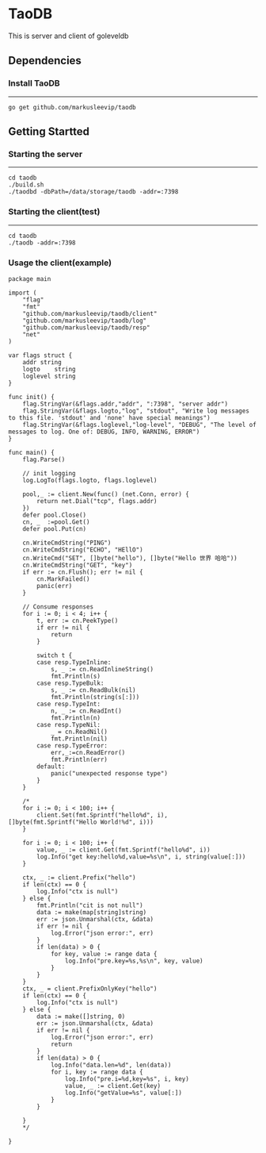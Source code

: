 # TaoDB
This is server and client of goleveldb
## Dependencies

### Install TaoDB
-----------
	go get github.com/markusleevip/taodb

## Getting Startted

### Starting the server
-----------
	cd taodb
	./build.sh
	./taodbd -dbPath=/data/storage/taodb -addr=:7398
### Starting the client(test)
-----------
	cd taodb
	./taodb -addr=:7398
### Usage the client(example)
	package main
    
    import (
    	"flag"
    	"fmt"
    	"github.com/markusleevip/taodb/client"
    	"github.com/markusleevip/taodb/log"
    	"github.com/markusleevip/taodb/resp"
    	"net"
    )
    
    var flags struct {
    	addr string
    	logto    string
    	loglevel string
    }
    
    func init() {
    	flag.StringVar(&flags.addr,"addr", ":7398", "server addr")
    	flag.StringVar(&flags.logto,"log", "stdout", "Write log messages to this file. 'stdout' and 'none' have special meanings")
    	flag.StringVar(&flags.loglevel,"log-level", "DEBUG", "The level of messages to log. One of: DEBUG, INFO, WARNING, ERROR")
    }
    
    func main() {
    	flag.Parse()
    
    	// init logging
    	log.LogTo(flags.logto, flags.loglevel)
    
    	pool,_ := client.New(func() (net.Conn, error) {
    		return net.Dial("tcp", flags.addr)
    	})
    	defer pool.Close()
    	cn, _  :=pool.Get()
    	defer pool.Put(cn)
    
    	cn.WriteCmdString("PING")
    	cn.WriteCmdString("ECHO", "HEllO")
    	cn.WriteCmd("SET", []byte("hello"), []byte("Hello 世界 哈哈"))
    	cn.WriteCmdString("GET", "key")
    	if err := cn.Flush(); err != nil {
    		cn.MarkFailed()
    		panic(err)
    	}
    
    	// Consume responses
    	for i := 0; i < 4; i++ {
    		t, err := cn.PeekType()
    		if err != nil {
    			return
    		}
    
    		switch t {
    		case resp.TypeInline:
    			s, _ := cn.ReadInlineString()
    			fmt.Println(s)
    		case resp.TypeBulk:
    			s, _ := cn.ReadBulk(nil)
    			fmt.Println(string(s[:]))
    		case resp.TypeInt:
    			n, _ := cn.ReadInt()
    			fmt.Println(n)
    		case resp.TypeNil:
    			_ = cn.ReadNil()
    			fmt.Println(nil)
    		case resp.TypeError:
    			err,_:=cn.ReadError()
    			fmt.Println(err)
    		default:
    			panic("unexpected response type")
    		}
    	}
    
    	/*
    	for i := 0; i < 100; i++ {
    		client.Set(fmt.Sprintf("hello%d", i), []byte(fmt.Sprintf("Hello World!%d", i)))
    	}
    
    	for i := 0; i < 100; i++ {
    		value, _ := client.Get(fmt.Sprintf("hello%d", i))
    		log.Info("get key:hello%d,value=%s\n", i, string(value[:]))
    	}
    
    	ctx, _ := client.Prefix("hello")
    	if len(ctx) == 0 {
    		log.Info("ctx is null")
    	} else {
    		fmt.Println("cit is not null")
    		data := make(map[string]string)
    		err := json.Unmarshal(ctx, &data)
    		if err != nil {
    			log.Error("json error:", err)
    		}
    		if len(data) > 0 {
    			for key, value := range data {
    				log.Info("pre.key=%s,%s\n", key, value)
    			}
    		}
    	}
    	ctx, _ = client.PrefixOnlyKey("hello")
    	if len(ctx) == 0 {
    		log.Info("ctx is null")
    	} else {
    		data := make([]string, 0)
    		err := json.Unmarshal(ctx, &data)
    		if err != nil {
    			log.Error("json error:", err)
    			return
    		}
    		if len(data) > 0 {
    			log.Info("data.len=%d", len(data))
    			for i, key := range data {
    				log.Info("pre.i=%d,key=%s", i, key)
    				value, _ := client.Get(key)
    				log.Info("getValue=%s", value[:])
    			}
    		}
    
    	}
    	*/
    
    }
	
